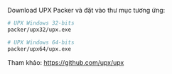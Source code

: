 Download UPX Packer và đặt vào thư mục tương ứng:

```bash
# UPX Windows 32-bits
packer/upx32/upx.exe

# UPX Windows 64-bits
packer/upx64/upx.exe
```

Tham khảo: https://github.com/upx/upx
